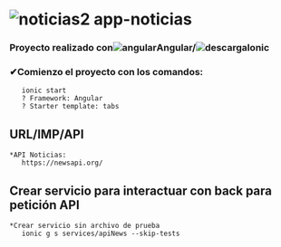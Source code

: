 # ![noticias2](https://user-images.githubusercontent.com/71487857/212994728-242e7ef4-a564-433b-b171-d77209666426.png) app-noticias

### Proyecto realizado con![angular](https://user-images.githubusercontent.com/71487857/212993270-3cf1454e-f0d7-4164-bc01-20d5fe6469cd.png)Angular/![descarga](https://user-images.githubusercontent.com/71487857/212993697-6234ef26-0e4a-40ce-bc8a-a9bfa858a74b.png)Ionic

### ✔Comienzo el proyecto con los comandos:
```
   ionic start
   ? Framework: Angular
   ? Starter template: tabs

```
 ## URL/IMP/API 
```
*API Noticias:
   https://newsapi.org/
```
## Crear servicio para interactuar con back para petición API

```
*Crear servicio sin archivo de prueba
   ionic g s services/apiNews --skip-tests 
```